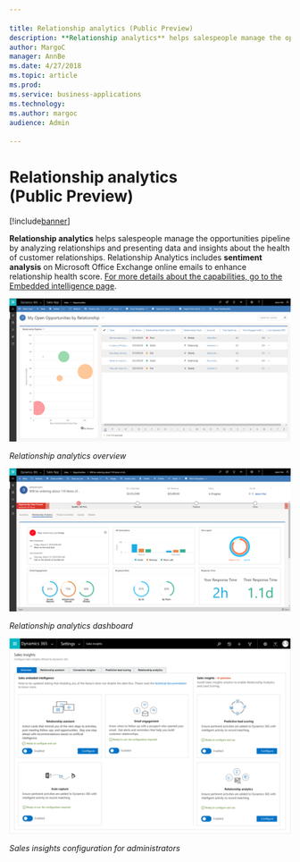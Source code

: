 ```yaml
---

title: Relationship analytics (Public Preview)
description: **Relationship analytics** helps salespeople manage the opportunities pipeline by analyzing relationships and presenting data and insights about the health of customer relationships.
author: MargoC
manager: AnnBe
ms.date: 4/27/2018
ms.topic: article
ms.prod: 
ms.service: business-applications
ms.technology: 
ms.author: margoc
audience: Admin

---
```

#  Relationship analytics (Public Preview)




[!include[banner](../../../includes/banner.md)]

**Relationship analytics** helps salespeople manage the opportunities pipeline
by analyzing relationships and presenting data and insights about the health of
customer relationships. Relationship Analytics includes **sentiment analysis**
on Microsoft Office Exchange online emails to enhance relationship health score.
[For more details about the capabilities, go to the Embedded intelligence
page](https://docs.microsoft.com/en-in/dynamics365/customer-engagement/admin/embedded-intelligence).

![A screenshot of a relationship overview](media/relationship-analytics-public-preview-1.png "A screenshot of a relationship overview")
<!-- Picture 5 -->


*Relationship analytics overview*

![A screenshot of the relationship analytics dashboard](media/relationship-analytics-public-preview-2.png "A screenshot of the relationship analytics dashboard")
<!-- Picture 6 -->


*Relationship analytics dashboard*

![](media/relationship-analytics-public-preview-3.png "")
<!-- Picture 4 -->




*Sales insights configuration for administrators*

